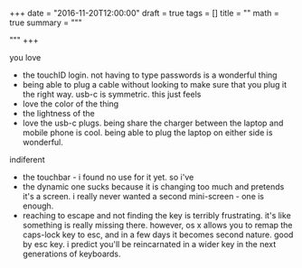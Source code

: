 +++
date = "2016-11-20T12:00:00"
draft = true
tags = []
title = ""
math = true
summary = """


"""
+++


you love
- the touchID login. not having to type passwords is 
a wonderful thing
- being able to plug a cable without looking to make
sure that you plug it the right way. usb-c is symmetric.
this just feels 
- love the color of the thing
- the lightness of the 
- love the usb-c plugs. being share the charger
between the laptop and mobile phone is cool. being able
to plug the laptop on either side is wonderful. 

indiferent
- the touchbar - i found no use for it yet. so i've 
- the dynamic one sucks because it is changing too 
much and pretends it's a screen. i really never 
wanted a second mini-screen - one is enough. 
- reaching to escape and not finding the key is 
terribly frustrating. it's like something is really
missing there. however, os x allows you to remap the
caps-lock key to esc, and in a few days it becomes
second nature. good by esc key. i predict you'll be
reincarnated in a wider key in the next generations 
of keyboards.

